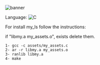 ![banner](https://user-images.githubusercontent.com/67347242/157099534-90d55200-b212-4eab-a145-325babf7ab6d.png)

Language: ![C](https://img.shields.io/badge/c-%2300599C.svg?style=for-the-badge&logo=c&logoColor=white)

For install my_ls follow the instructions:

if "libmy.a my_assets.o", exists delete them.
```
1- gcc -c assets/my_assets.c
2- ar -r libmy.a my_assets.o
3- ranlib libmy.a
4- make
